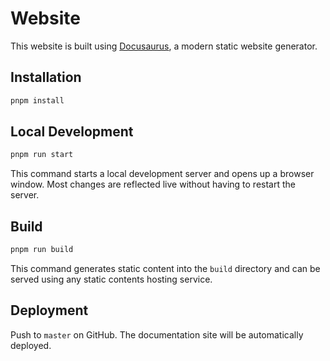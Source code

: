 # Website

This website is built using [Docusaurus](https://docusaurus.io/), a modern static website generator.

## Installation

```bash
pnpm install
```

## Local Development

```bash
pnpm run start
```

This command starts a local development server and opens up a browser window. Most changes are reflected live without having to restart the server.

## Build

```bash
pnpm run build
```

This command generates static content into the `build` directory and can be served using any static contents hosting service.

## Deployment

Push to `master` on GitHub. The documentation site will be automatically deployed.
